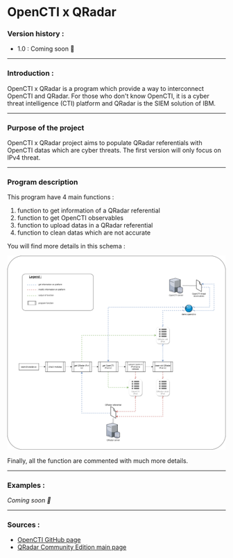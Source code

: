 # OpenCTI x QRadar

### Version history :

+ 1.0 : Coming soon :calendar:

---

### Introduction :

OpenCTI x QRadar is a program which provide a way to interconnect OpenCTI and QRadar.
For those who don't know OpenCTI, it is a cyber threat intelligence (CTI) platform and QRadar is the SIEM solution of IBM.

---

### Purpose of the project

OpenCTI x QRadar project aims to populate QRadar referentials with OpenCTI datas which are cyber threats. The first version will only focus on IPv4 threat.

---

### Program description

This program have 4 main functions :

1. function to get information of a QRadar referential
2. function to get OpenCTI observables
3. function to upload datas in a QRadar referential
4. function to clean datas which are not accurate

You will find more details in this schema :

![openctixqradar_functions](https://github.com/staze0/openctiXqradar/blob/819ca49e6cf84d4556c5f2dff1384b38d895c8c6/openctixqradar_functions.png)

Finally, all the function are commented with much more details.

---

### Examples :

*Coming soon :calendar:*

---

### Sources :

+ [OpenCTI GitHub page](https://github.com/OpenCTI-Platform/opencti)
+ [QRadar Community Edition main page](https://www.ibm.com/community/qradar/ce/)
